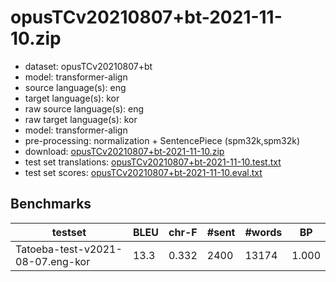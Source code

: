 # opusTCv20210807+bt-2021-11-10.zip

* dataset: opusTCv20210807+bt
* model: transformer-align
* source language(s): eng
* target language(s): kor
* raw source language(s): eng
* raw target language(s): kor
* model: transformer-align
* pre-processing: normalization + SentencePiece (spm32k,spm32k)
* download: [opusTCv20210807+bt-2021-11-10.zip](https://object.pouta.csc.fi/Tatoeba-MT-models/eng-kor/opusTCv20210807+bt-2021-11-10.zip)
* test set translations: [opusTCv20210807+bt-2021-11-10.test.txt](https://object.pouta.csc.fi/Tatoeba-MT-models/eng-kor/opusTCv20210807+bt-2021-11-10.test.txt)
* test set scores: [opusTCv20210807+bt-2021-11-10.eval.txt](https://object.pouta.csc.fi/Tatoeba-MT-models/eng-kor/opusTCv20210807+bt-2021-11-10.eval.txt)

## Benchmarks

| testset | BLEU  | chr-F | #sent | #words | BP |
|---------|-------|-------|-------|--------|----|
| Tatoeba-test-v2021-08-07.eng-kor 	| 13.3 	| 0.332 	| 2400 	| 13174 	| 1.000 |


